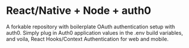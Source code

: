 # React/Native + Node + auth0

A forkable repository with boilerplate OAuth authentication setup with auth0. Simply plug in Auth0 application values in the .env build variables, and voila, React Hooks/Context Authentication for web and mobile.
